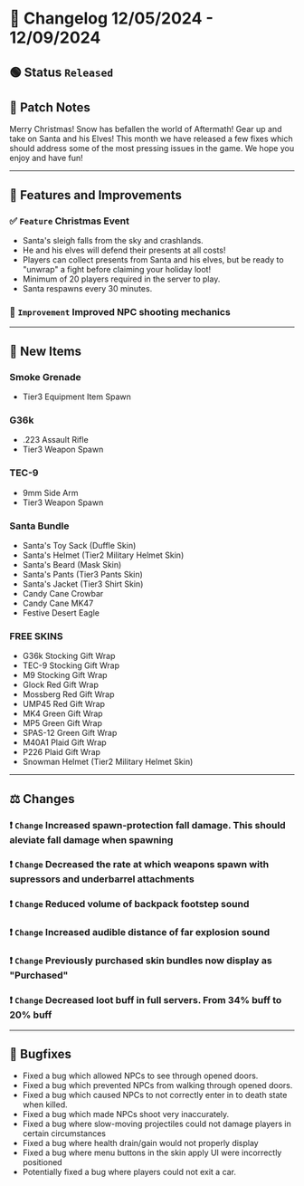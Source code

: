 # :bookmark_tabs:  Changelog 12/05/2024 - 12/09/2024

## :green_circle: Status `Released`

## :speech_balloon: Patch Notes
Merry Christmas! Snow has befallen the world of Aftermath! Gear up and take on Santa and his Elves! This month we have released a few fixes which should address some of the most pressing issues in the game. We hope you enjoy and have fun!
________

## :loudspeaker: Features and Improvements

### :white_check_mark: `Feature` Christmas Event
- Santa's sleigh falls from the sky and crashlands.
- He and his elves will defend their presents at all costs!
- Players can collect presents from Santa and his elves, but be ready to "unwrap" a fight before claiming your holiday loot!
- Minimum of 20 players required in the server to play.
- Santa respawns every 30 minutes.

### :arrow_up_small: `Improvement` Improved NPC shooting mechanics

________

## :gun: New Items

### Smoke Grenade
- Tier3 Equipment Item Spawn

### G36k
- .223 Assault Rifle
- Tier3 Weapon Spawn
  
### TEC-9
- 9mm Side Arm
- Tier3 Weapon Spawn

### Santa Bundle
- Santa's Toy Sack (Duffle Skin)
- Santa's Helmet (Tier2 Military Helmet Skin)
- Santa's Beard (Mask Skin)
- Santa's Pants (Tier3 Pants Skin)
- Santa's Jacket (Tier3 Shirt Skin)
- Candy Cane Crowbar
- Candy Cane MK47
- Festive Desert Eagle

### FREE SKINS
- G36k Stocking Gift Wrap
- TEC-9 Stocking Gift Wrap
- M9 Stocking Gift Wrap
- Glock Red Gift Wrap
- Mossberg Red Gift Wrap
- UMP45 Red Gift Wrap
- MK4 Green Gift Wrap
- MP5 Green Gift Wrap
- SPAS-12 Green Gift Wrap
- M40A1 Plaid Gift Wrap
- P226 Plaid Gift Wrap
- Snowman Helmet (Tier2 Military Helmet Skin)

________

## :balance_scale: Changes

### :exclamation: `Change` Increased spawn-protection fall damage. This should aleviate fall damage when spawning

### :exclamation: `Change` Decreased the rate at which weapons spawn with supressors and underbarrel attachments

### :exclamation: `Change` Reduced volume of backpack footstep sound

### :exclamation: `Change` Increased audible distance of far explosion sound

### :exclamation: `Change` Previously purchased skin bundles now display as "Purchased"

### :exclamation: `Change` Decreased loot buff in full servers. From 34% buff to 20% buff

________

## :bug: Bugfixes
- Fixed a bug which allowed NPCs to see through opened doors.
- Fixed a bug which prevented NPCs from walking through opened doors.
- Fixed a bug which caused NPCs to not correctly enter in to death state when killed.
- Fixed a bug which made NPCs shoot very inaccurately.
- Fixed a bug where slow-moving projectiles could not damage players in certain circumstances
- Fixed a bug where health drain/gain would not properly display
- Fixed a bug where menu buttons in the skin apply UI were incorrectly positioned
- Potentially fixed a bug where players could not exit a car.
